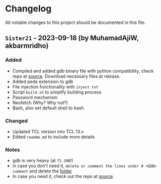 # Changelog

All notable changes to this project should be documented in this file.

## `Sister21` - 2023-09-18 (by MuhamadAjiW, akbarmridho)
### Added
- Compiled and added gdb binary file with python compatibility, check repo at [source](https://github.com/MuhamadAjiW/TCL-gdb-py). Download necessary files at release.
- Added peda extension to gdb
- File injection functionality with `inject.txt`
- Script `build.sh` to simplify building process
- Password mechanism
- Neofetch (Why? Why not?)
- Bash, also set default shell to bash

### Changed
- Updated TCL version into TCL 13.x
- Edited `readme.md` to include more details

### Notes
- gdb is very heavy (at `72.1MB`!)
- in case you don't need it, `delete or comment the lines under # <GDB> comment` and delete the [folder](labsister-module/usr/local/lib/lab_sister/gdb/)
- In case you need it, check out the repo at [source](https://github.com/MuhamadAjiW/TCL-gdb-py).
